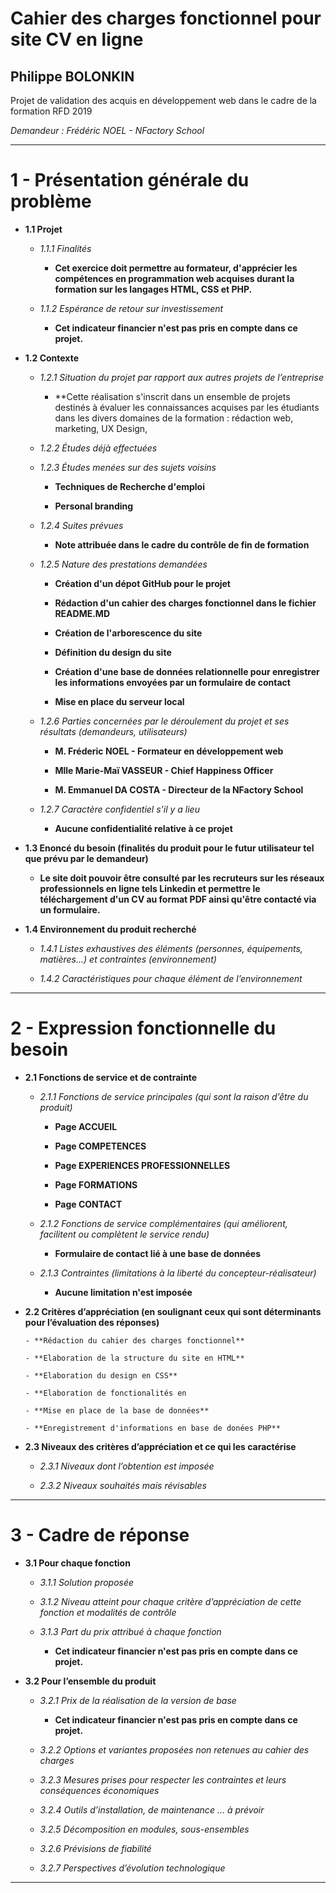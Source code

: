 # Cahier des charges fonctionnel pour site CV en ligne #
## Philippe BOLONKIN
Projet de validation des acquis en développement web dans le cadre de la formation RFD 2019

*Demandeur : Frédéric NOEL - NFactory School*

***
# 1 - Présentation générale du problème

 - **1.1 Projet**
 
   - *1.1.1 Finalités*
   
      - **Cet exercice doit permettre au formateur, d'apprécier les compétences en programmation web acquises durant la formation sur les langages HTML, CSS et PHP.**  

   - *1.1.2 Espérance de retour sur investissement*
     
      - **Cet indicateur financier n'est pas pris en compte dans ce projet.**  
     
 - **1.2 Contexte** 
 
   - *1.2.1 Situation du projet par rapport aux autres projets de l’entreprise*
   
      - **Cette réalisation s'inscrit dans un ensemble de projets destinés à évaluer les connaissances acquises par les étudiants dans les divers domaines de la formation : rédaction web,  marketing, UX Design,    
      
   - *1.2.2 Études déjà effectuées*
   


   - *1.2.3 Études menées sur des sujets voisins* 

      - **Techniques de Recherche d'emploi**
     
      - **Personal branding**

   - *1.2.4 Suites prévues* 
   
      - **Note attribuée dans le cadre du contrôle de fin de formation**
     
   - *1.2.5 Nature des prestations demandées*
     
      - **Création d'un dépot GitHub pour le projet**
     
      - **Rédaction d'un cahier des charges fonctionnel dans le fichier README.MD**
     
      - **Création de l'arborescence du site**
     
      - **Définition du design du site**
     
      - **Création d'une base de données relationnelle pour enregistrer les informations envoyées par un formulaire de contact**
     
      - **Mise en place du serveur local**

   - *1.2.6 Parties concernées par le déroulement du projet et ses résultats (demandeurs, utilisateurs)*
   
      - **M. Fréderic NOEL - Formateur en développement web**
     
      - **Mlle Marie-Maï VASSEUR - Chief Happiness Officer**
     
      - **M. Emmanuel DA COSTA - Directeur de la NFactory School**
    
   - *1.2.7 Caractère confidentiel s’il y a lieu* 
     
     - **Aucune confidentialité relative à ce projet**
    
 - **1.3 Enoncé du besoin (finalités du produit pour le futur utilisateur tel que prévu par le demandeur)**
 
     - **Le site doit pouvoir être consulté par les recruteurs sur les réseaux professionnels en ligne tels Linkedin et permettre le téléchargement d'un CV au format PDF ainsi qu'être contacté via un formulaire.**   
 
 - **1.4 Environnement du produit recherché** 
 
   - *1.4.1 Listes exhaustives des éléments (personnes, équipements, matières…) et contraintes (environnement)*
   
   - *1.4.2 Caractéristiques pour chaque élément de l’environnement* 
 
***
# 2 - Expression fonctionnelle du besoin 

 - **2.1 Fonctions de service et de contrainte**

   - *2.1.1 Fonctions de service principales (qui sont la raison d’être du produit)*
   
      - **Page ACCUEIL**
   
      - **Page COMPETENCES**
  
      - **Page EXPERIENCES PROFESSIONNELLES**
  
      - **Page FORMATIONS**
  
      - **Page CONTACT**
   
   - *2.1.2 Fonctions de service complémentaires (qui améliorent, facilitent ou complètent le service rendu)*
   
      - **Formulaire de contact lié à une base de données**
   
   - *2.1.3 Contraintes (limitations à la liberté du concepteur-réalisateur)*
   
      - **Aucune limitation n'est imposée**
     
 - **2.2 Critères d’appréciation (en soulignant ceux qui sont déterminants pour l’évaluation des réponses)**
 
       - **Rédaction du cahier des charges fonctionnel**

       - **Elaboration de la structure du site en HTML**

       - **Elaboration du design en CSS**

       - **Elaboration de fonctionalités en

       - **Mise en place de la base de données**

       - **Enregistrement d'informations en base de donées PHP**
 
 - **2.3 Niveaux des critères d’appréciation et ce qui les caractérise**
 
    - *2.3.1 Niveaux dont l’obtention est imposée* 
   
    - *2.3.2 Niveaux souhaités mais révisables* 
 
***
# 3 - Cadre de réponse

 - **3.1 Pour chaque fonction**
 
   - *3.1.1 Solution proposée* 
   
   - *3.1.2 Niveau atteint pour chaque critère d’appréciation de cette fonction et modalités de contrôle* 
   
   - *3.1.3 Part du prix attribué à chaque fonction* 
   
     - **Cet indicateur financier n'est pas pris en compte dans ce projet.**  
   
 - **3.2 Pour l’ensemble du produit**
 
   - *3.2.1 Prix de la réalisation de la version de base*
   
     - **Cet indicateur financier n'est pas pris en compte dans ce projet.**  
   
   - *3.2.2 Options et variantes proposées non retenues au cahier des charges* 
   
   - *3.2.3 Mesures prises pour respecter les contraintes et leurs conséquences économiques* 
   
   - *3.2.4 Outils d’installation, de maintenance … à prévoir* 
   
   - *3.2.5 Décomposition en modules, sous-ensembles* 
   
   - *3.2.6 Prévisions de fiabilité* 
   
   - *3.2.7 Perspectives d’évolution technologique*
   
***

